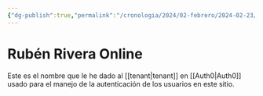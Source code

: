 ```yaml
---
{"dg-publish":true,"permalink":"/cronologia/2024/02-febrero/2024-02-23/rr-online/","title":"Rubén Rivera Online","created":"2024-02-23T12:38:39.867-06:00","updated":"2024-02-23T12:40:22.978-06:00"}
---
```


# Rubén Rivera Online
Este es el nombre que le he dado al [[tenant\|tenant]] en [[Auth0\|Auth0]] usado para el manejo de la autenticación de los usuarios en este sitio.